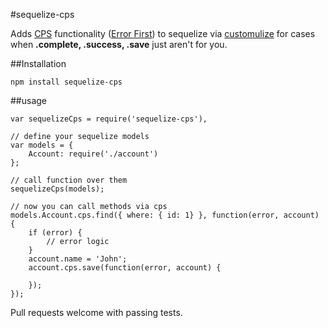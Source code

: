 #sequelize-cps

Adds [CPS](http://en.wikipedia.org/wiki/Continuation-passing_style) functionality
([Error First](http://fredkschott.com/post/2014/03/understanding-error-first-callbacks-in-node-js/))
to sequelize via [customulize](https://www.npmjs.org/package/customulize) for cases when __.complete, .success, .save__ just aren't for you.

##Installation

    npm install sequelize-cps

##usage

    var sequelizeCps = require('sequelize-cps'),

    // define your sequelize models
    var models = {
        Account: require('./account')
    };

    // call function over them
    sequelizeCps(models);

    // now you can call methods via cps
    models.Account.cps.find({ where: { id: 1} }, function(error, account) {
        if (error) {
            // error logic
        }
        account.name = 'John';
        account.cps.save(function(error, account) {

        });
    });

Pull requests welcome with passing tests.
